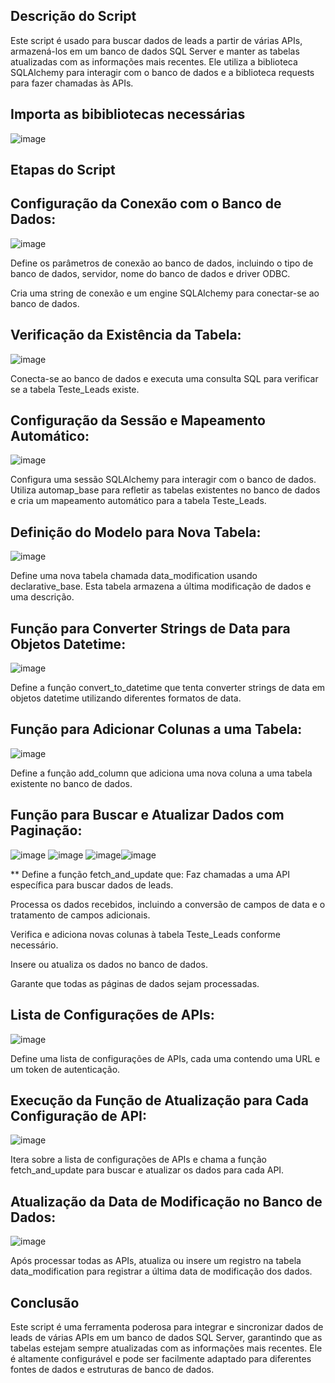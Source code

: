 ## Descrição do Script
Este script é usado para buscar dados de leads a partir de várias APIs, armazená-los em um banco de dados SQL Server e manter as tabelas atualizadas com as informações mais recentes.
Ele utiliza a biblioteca SQLAlchemy para interagir com o banco de dados e a biblioteca requests para fazer chamadas às APIs.

## Importa as bibibliotecas necessárias 
![image](https://github.com/user-attachments/assets/a1b95b88-e47e-4d9f-bc28-e344e4ad2fd1)

## Etapas do Script

## Configuração da Conexão com o Banco de Dados:
![image](https://github.com/user-attachments/assets/370bb6b3-f804-46ee-ab45-a4e5c95e6cf0)

Define os parâmetros de conexão ao banco de dados, incluindo o tipo de banco de dados, servidor, nome do banco de dados e driver ODBC.

Cria uma string de conexão e um engine SQLAlchemy para conectar-se ao banco de dados.

## Verificação da Existência da Tabela:
![image](https://github.com/user-attachments/assets/0646b21c-b3ec-42c9-a9fa-de6b4596f184)

Conecta-se ao banco de dados e executa uma consulta SQL para verificar se a tabela Teste_Leads existe.

## Configuração da Sessão e Mapeamento Automático:
![image](https://github.com/user-attachments/assets/f30e4225-79b5-497a-b9f3-87c35dea3aa4)

Configura uma sessão SQLAlchemy para interagir com o banco de dados.
Utiliza automap_base para refletir as tabelas existentes no banco de dados e cria um mapeamento automático para a tabela Teste_Leads.

## Definição do Modelo para Nova Tabela:
![image](https://github.com/user-attachments/assets/445f4818-de7d-4a11-adaa-372eafa61984)

Define uma nova tabela chamada data_modification usando declarative_base. Esta tabela armazena a última modificação de dados e uma descrição.

## Função para Converter Strings de Data para Objetos Datetime:
![image](https://github.com/user-attachments/assets/8f5e48c4-f935-42b4-ab8b-35e946538212)

Define a função convert_to_datetime que tenta converter strings de data em objetos datetime utilizando diferentes formatos de data.

## Função para Adicionar Colunas a uma Tabela:
![image](https://github.com/user-attachments/assets/c9c179f1-7302-452e-b2f4-3419dd73e46f)

Define a função add_column que adiciona uma nova coluna a uma tabela existente no banco de dados.

## Função para Buscar e Atualizar Dados com Paginação:
![image](https://github.com/user-attachments/assets/7e66ab22-4eb0-4840-b495-b866bf6a08dd) ![image](https://github.com/user-attachments/assets/d7559fbe-1d88-4854-991e-50c8bb3adab2)
![image](https://github.com/user-attachments/assets/6cb4ec94-65ad-483e-b592-ad4f53ab4715)![image](https://github.com/user-attachments/assets/b8a71f25-0b9f-4c83-92c2-4dc5e2ee4cf2)

** Define a função fetch_and_update que:
Faz chamadas a uma API específica para buscar dados de leads.

Processa os dados recebidos, incluindo a conversão de campos de data e o tratamento de campos adicionais.

Verifica e adiciona novas colunas à tabela Teste_Leads conforme necessário.

Insere ou atualiza os dados no banco de dados.

Garante que todas as páginas de dados sejam processadas.

## Lista de Configurações de APIs:
![image](https://github.com/user-attachments/assets/d769e03c-7d81-4c01-94a3-5a1864c2ab58)

Define uma lista de configurações de APIs, cada uma contendo uma URL e um token de autenticação.

## Execução da Função de Atualização para Cada Configuração de API:
![image](https://github.com/user-attachments/assets/3730bbd7-93e4-435a-9756-905924f79387)

Itera sobre a lista de configurações de APIs e chama a função fetch_and_update para buscar e atualizar os dados para cada API.

## Atualização da Data de Modificação no Banco de Dados:
![image](https://github.com/user-attachments/assets/3ff75ef0-6505-4042-ab12-d0dd8eff9f3c)

Após processar todas as APIs, atualiza ou insere um registro na tabela data_modification para registrar a última data de modificação dos dados.

## Conclusão
Este script é uma ferramenta poderosa para integrar e sincronizar dados de leads de várias APIs em um banco de dados SQL Server, garantindo que as tabelas estejam sempre atualizadas com as informações mais recentes. Ele é altamente configurável e pode ser facilmente adaptado para diferentes fontes de dados e estruturas de banco de dados.
